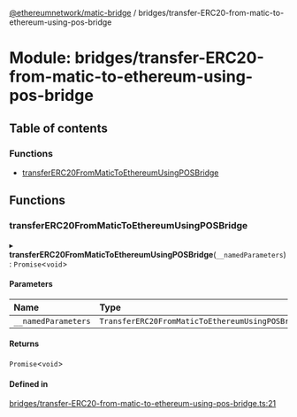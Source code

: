 [@ethereumnetwork/matic-bridge](../README.md) / bridges/transfer-ERC20-from-matic-to-ethereum-using-pos-bridge

# Module: bridges/transfer-ERC20-from-matic-to-ethereum-using-pos-bridge

## Table of contents

### Functions

- [transferERC20FromMaticToEthereumUsingPOSBridge](bridges_transfer_ERC20_from_matic_to_ethereum_using_pos_bridge.md#transfererc20frommatictoethereumusingposbridge)

## Functions

### transferERC20FromMaticToEthereumUsingPOSBridge

▸ **transferERC20FromMaticToEthereumUsingPOSBridge**(`__namedParameters`): `Promise`<`void`\>

#### Parameters

| Name | Type |
| :------ | :------ |
| `__namedParameters` | `TransferERC20FromMaticToEthereumUsingPOSBridge` |

#### Returns

`Promise`<`void`\>

#### Defined in

[bridges/transfer-ERC20-from-matic-to-ethereum-using-pos-bridge.ts:21](https://github.com/KedziaPawel/matic-bridge/blob/6ca34d9/src/bridges/transfer-ERC20-from-matic-to-ethereum-using-pos-bridge.ts#L21)
